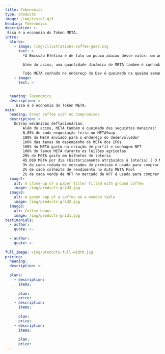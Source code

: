 ```yaml
---
title: Tokenomics
type: products
image: /img/teste1.gif
heading: Tokenomics
description: >-
 Essa é a economia do Token META.
intro:
  blurbs:
    - image: /img/illustrations-coffee-gear.svg
      text: >
        *A Emissão Efetiva é de fato um pouco abaixo desse valor: um adicional de 45.000 META por dia é desviado do valor alocado para a loteria e queimado (PID 137 - Detalhes abaixo).

        Além do acima, uma quantidade dinâmica de META também é cunhada no endereço Dev a uma taxa de 9,09%. Isso significa que se 100 META são colhidos, então 9.09 META é cunhado e enviado para o Dev Address.

        Todo META cunhado no endereço do Dev é queimado na queima semanal e nunca entra em circulação.Como tal, não o incluímos na taxa de emissão acima.
    - image: 
      text: >
        

  heading: Tokenomics
  description: >
     Essa é a economia do Token META.
main:
  heading: Great coffee with no compromises
  description: >
    Outras mecânicas deflacionárias.
        Além do acima, META também é queimado das seguintes maneiras:
        0,05% de cada negociação feita no METASwap 
        100% do META enviado para o endereço do desenvolvedor
        100% das taxas de desempenho do META dos IFOs
        100% do META gasto na criação de perfil e cunhagem NFT
        100% do lance META durante os leilões agrícolas
        20% do META gasto em bilhetes de loteria
        45.000 META por dia (historicamente atribuídos à loteria) ( O META para isso é gerado por uma fazenda - PID 137)
        3% de cada rodada de mercados de previsão é usada para comprar META para queimar
        2% de cada colheita de rendimento no Auto META Pool
        2% de cada venda de NFT no mercado de NFT é usado para comprar META para queimar
  image1:
    alt: A close-up of a paper filter filled with ground coffee
    image: /img/products-grid3.jpg
  image2:
    alt: A green cup of a coffee on a wooden table
    image: /img/products-grid2.jpg
  image3:
    alt: Coffee beans
    image: /img/products-grid1.jpg
testimonials:
  - author: 
    quote: >-
      
  - author: 
    quote: >-
      
full_image: /img/products-full-width.jpg
pricing:
  heading: 
  description: >-
   
  plans:
    - description: 
      items:
        
      plan: 
      price: 
    - description: 
      items:
        
      plan: 
      price: 
    - description: 
      items:
       
      plan:
      price: 
---
```



